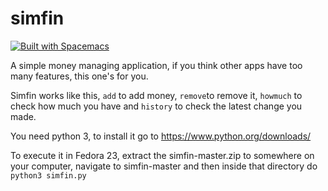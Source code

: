 # simfin

[![Built with Spacemacs](https://cdn.rawgit.com/syl20bnr/spacemacs/442d025779da2f62fc86c2082703697714db6514/assets/spacemacs-badge.svg)](http://github.com/syl20bnr/spacemacs)

A simple money managing application, if you think other apps have too many features, this one's for you.

Simfin works like this, ```add``` to add money, ```remove```to remove it, ```howmuch``` to check how much you have and ```history``` to check the latest change you made.

You need python 3, to install it go to https://www.python.org/downloads/

To execute it in Fedora 23, extract the simfin-master.zip to somewhere on your computer, navigate to simfin-master and then inside that directory do ```python3 simfin.py```
